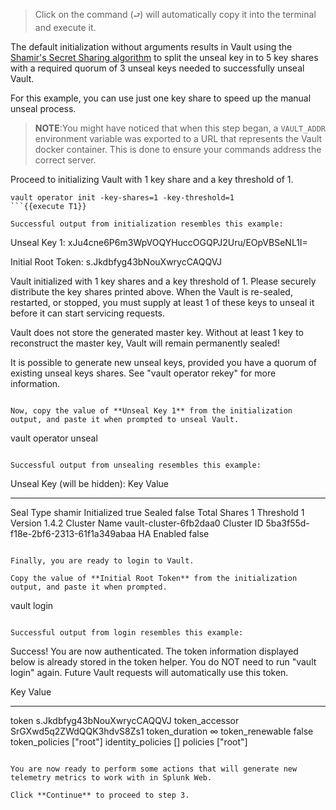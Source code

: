 > Click on the command (`⮐`) will automatically copy it into the terminal and execute it.

The default initialization without arguments results in Vault using the [Shamir's Secret Sharing algorithm](https://en.wikipedia.org/wiki/Shamir%27s_Secret_Sharing) to split the unseal key in to 5 key shares with a required quorum of 3 unseal keys needed to successfully unseal Vault.

For this example, you can use just one key share to speed up the manual unseal process.

> **NOTE**:You might have noticed that when this step began, a `VAULT_ADDR` environment variable was exported to a URL that represents the Vault docker container. This is done to ensure your commands address the correct server.

Proceed to initializing Vault with 1 key share and a key threshold of 1.

```
vault operator init -key-shares=1 -key-threshold=1
```{{execute T1}}

Successful output from initialization resembles this example:

```
Unseal Key 1: xJu4cne6P6m3WpVOQYHuccOGQPJ2Uru/EOpVBSeNL1I=

Initial Root Token: s.Jkdbfyg43bNouXwrycCAQQVJ

Vault initialized with 1 key shares and a key threshold of 1. Please securely
distribute the key shares printed above. When the Vault is re-sealed,
restarted, or stopped, you must supply at least 1 of these keys to unseal it
before it can start servicing requests.

Vault does not store the generated master key. Without at least 1 key to
reconstruct the master key, Vault will remain permanently sealed!

It is possible to generate new unseal keys, provided you have a quorum of
existing unseal keys shares. See "vault operator rekey" for more information.
```

Now, copy the value of **Unseal Key 1** from the initialization output, and paste it when prompted to unseal Vault.

```
vault operator unseal
```{{execute T1}}

Successful output from unsealing resembles this example:

```
Unseal Key (will be hidden):
Key             Value
---             -----
Seal Type       shamir
Initialized     true
Sealed          false
Total Shares    1
Threshold       1
Version         1.4.2
Cluster Name    vault-cluster-6fb2daa0
Cluster ID      5ba3f55d-f18e-2bf6-2313-61f1a349abaa
HA Enabled      false
```

Finally, you are ready to login to Vault.

Copy the value of **Initial Root Token** from the initialization output, and paste it when prompted.

```
vault login
```{{execute T1}}

Successful output from login resembles this example:

```
Success! You are now authenticated. The token information displayed below
is already stored in the token helper. You do NOT need to run "vault login"
again. Future Vault requests will automatically use this token.

Key                  Value
---                  -----
token                s.Jkdbfyg43bNouXwrycCAQQVJ
token_accessor       SrGXwd5q2ZWdQQK3hdvS8Zs1
token_duration       ∞
token_renewable      false
token_policies       ["root"]
identity_policies    []
policies             ["root"]
```

You are now ready to perform some actions that will generate new telemetry metrics to work with in Splunk Web.

Click **Continue** to proceed to step 3.
